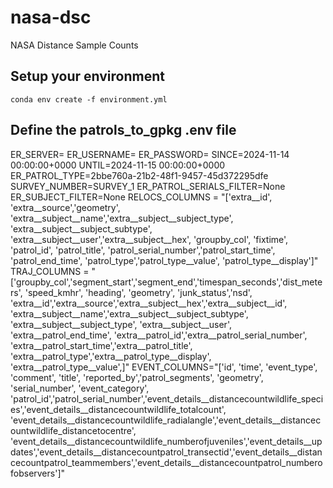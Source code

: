 # nasa-dsc
NASA Distance Sample Counts

## Setup your environment

```shell
conda env create -f environment.yml
```


## Define the patrols_to_gpkg .env file

ER_SERVER=
ER_USERNAME=
ER_PASSWORD=
SINCE=2024-11-14 00:00:00+0000
UNTIL=2024-11-15 00:00:00+0000
ER_PATROL_TYPE=2bbe760a-21b2-48f1-9457-45d372295dfe
SURVEY_NUMBER=SURVEY_1
ER_PATROL_SERIALS_FILTER=None
ER_SUBJECT_FILTER=None
RELOCS_COLUMNS = "['extra__id', 'extra__source','geometry', 'extra__subject__name','extra__subject__subject_type', 'extra__subject__subject_subtype', 'extra__subject__user','extra__subject__hex', 'groupby_col', 'fixtime', 'patrol_id', 'patrol_title', 'patrol_serial_number','patrol_start_time', 'patrol_end_time', 'patrol_type','patrol_type__value', 'patrol_type__display']"
TRAJ_COLUMNS = "['groupby_col','segment_start','segment_end','timespan_seconds','dist_meters', 'speed_kmhr', 'heading', 'geometry', 'junk_status','nsd', 'extra__id','extra__source','extra__subject__hex','extra__subject__id', 'extra__subject__name','extra__subject__subject_subtype', 'extra__subject__subject_type', 'extra__subject__user', 'extra__patrol_end_time', 'extra__patrol_id','extra__patrol_serial_number', 'extra__patrol_start_time','extra__patrol_title', 'extra__patrol_type','extra__patrol_type__display', 'extra__patrol_type__value',]"
EVENT_COLUMNS="['id', 'time', 'event_type', 'comment', 'title', 'reported_by','patrol_segments', 'geometry', 'serial_number', 'event_category', 'patrol_id','patrol_serial_number','event_details__distancecountwildlife_species','event_details__distancecountwildlife_totalcount', 'event_details__distancecountwildlife_radialangle','event_details__distancecountwildlife_distancetocentre', 'event_details__distancecountwildlife_numberofjuveniles','event_details__updates','event_details__distancecountpatrol_transectid','event_details__distancecountpatrol_teammembers','event_details__distancecountpatrol_numberofobservers']"
